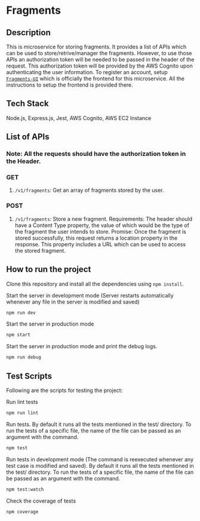 # Fragments

## Description

This is microservice for storing fragments. It provides a list of APIs which can be used to store/retrive/manager the fragments. However, to use those APIs an authorization token will be needed to be passed in the header of the request. This authorization token will be provided by the AWS Cognito upon authenticating the user information. To register an account, setup <a href="https://github.com/busycaesar/Fragments-UI" target="_blank">`Fragments-UI`</a> which is officially the frontend for this microservice. All the instructions to setup the frontend is provided there.

## Tech Stack

Node.js, Express.js, Jest, AWS Cognito, AWS EC2 Instance

## List of APIs

### Note: All the requests should have the authorization token in the Header. 

### GET 
1. `/v1/fragments`: Get an array of fragments stored by the user.

### POST
1. `/v1/fragments`: Store a new fragment.
Requirements: The header should have a Content Type property, the value of which would be the type of the fragment the user intends to store.
Promise: Once the fragment is stored successfully, this request returns a location property in the response. This property includes a URL which can be used to access the stored fragment.

## How to run the project

Clone this repository and install all the dependencies using `npm install`.

Start the server in development mode (Server restarts automatically whenever any file in the server is modified and saved)

```bash
npm run dev
```

Start the server in production mode

```bash
npm start
```

Start the server in production mode and print the debug logs. 

```bash
npm run debug
```

## Test Scripts

Following are the scripts for testing the project:

Run lint tests

```bash
npm run lint
```

Run tests. By default it runs all the tests mentioned in the test/ directory. To run the tests of a specific file, the name of the file can be passed as an argument with the command.

```bash
npm test
```

Run tests in development mode (The command is reexecuted whenever any test case is modified and saved). By default it runs all the tests mentioned in the test/ directory. To run the tests of a specific file, the name of the file can be passed as an argument with the command.

```bash
npm test:watch
```

Check the coverage of tests

```bash
npm coverage
```
